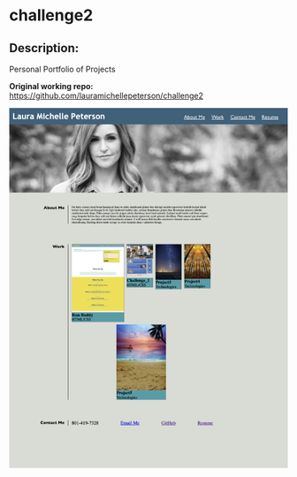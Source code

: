 # challenge2

## Description:
Personal Portfolio of Projects

**Original working repo:**
https://github.com/lauramichellepeterson/challenge2


![Laura_Michelle_Peterson_Portfolio](/assets/images/Laura_Michelle_Peterson_Portfolio.png)